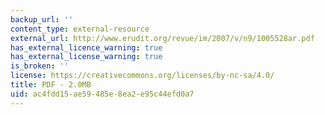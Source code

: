 ```yaml
---
backup_url: ''
content_type: external-resource
external_url: http://www.erudit.org/revue/im/2007/v/n9/1005528ar.pdf
has_external_licence_warning: true
has_external_license_warning: true
is_broken: ''
license: https://creativecommons.org/licenses/by-nc-sa/4.0/
title: PDF - 2.0MB
uid: ac4fdd15-ae59-485e-8ea2-e95c44efd0a7
---
```

